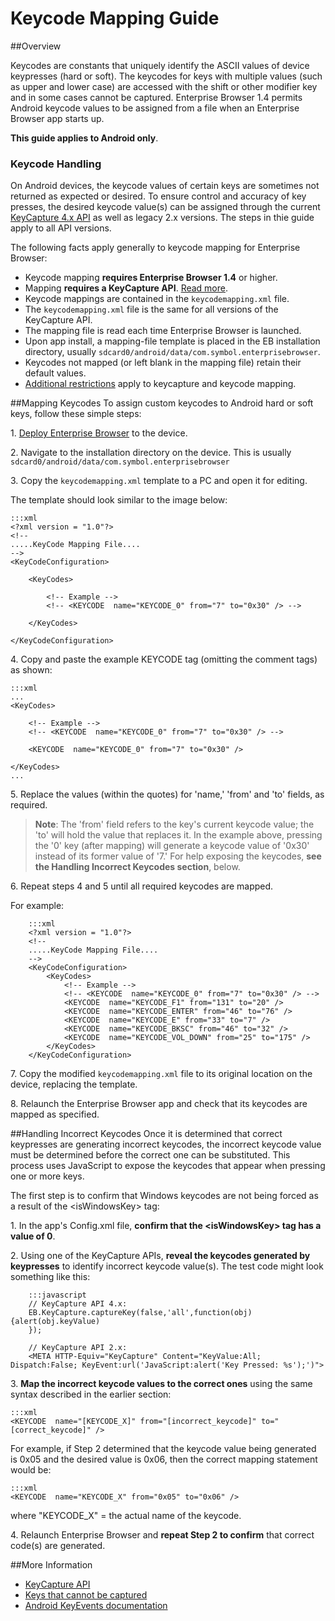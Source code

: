 
# Keycode Mapping Guide

##Overview

Keycodes are constants that uniquely identify the ASCII values of device keypresses (hard or soft). The keycodes for keys with multiple values (such as upper and lower case) are accessed with the shift or other modifier key and in some cases cannot be captured. Enterprise Browser 1.4 permits Android keycode values to be assigned from a file when an Enterprise Browser app starts up.

**This guide applies to Android only**.

### Keycode Handling 
On Android devices, the keycode values of certain keys are sometimes not returned as expected or desired. To ensure control and accuracy of key presses, the desired keycode value(s) can be assigned through the current [KeyCapture 4.x API](../api/keycapture) as well as legacy 2.x versions. The steps in thie guide apply to all API versions. 

The following facts apply generally to keycode mapping for Enterprise Browser: 

* Keycode mapping **requires Enterprise Browser 1.4** or higher.
* Mapping **requires a KeyCapture API**. [Read more](../api/keycapture). 
* Keycode mappings are contained in the `keycodemapping.xml` file.
* The `keycodemapping.xml` file is the same for all versions of the KeyCapture API.
* The mapping file is read each time Enterprise Browser is launched.
* Upon app install, a mapping-file template is placed in the EB installation directory, usually `sdcard0/android/data/com.symbol.enterprisebrowser`.
* Keycodes not mapped (or left blank in the mapping file) retain their default values. 
* [Additional restrictions](../api/keycapture?Remarks) apply to keycapture and keycode mapping. 

##Mapping Keycodes 
To assign custom keycodes to Android hard or soft keys, follow these simple steps:  

&#49;. [Deploy Enterprise Browser](../guide/setup) to the device. 

&#50;. Navigate to the installation directory on the device. 
This is usually `sdcard0/android/data/com.symbol.enterprisebrowser`

&#51;. Copy the `keycodemapping.xml` template to a PC and open it for editing. 

The template should look similar to the image below:  

	:::xml
	<?xml version = "1.0"?>
	<!--
	.....KeyCode Mapping File....
	-->
	<KeyCodeConfiguration>

		<KeyCodes>

			<!-- Example -->
			<!-- <KEYCODE  name="KEYCODE_0" from="7" to="0x30" /> -->
	  
		</KeyCodes>

	</KeyCodeConfiguration>

&#52;. Copy and paste the example KEYCODE tag (omitting the comment tags) as shown:

	:::xml
	...
	<KeyCodes>

		<!-- Example -->
		<!-- <KEYCODE  name="KEYCODE_0" from="7" to="0x30" /> -->

		<KEYCODE  name="KEYCODE_0" from="7" to="0x30" />

	</KeyCodes>
	...

&#53;. Replace the values (within the quotes) for 'name,' 'from' and 'to' fields, as required. 

> **Note**: The 'from' field refers to the key's current keycode value; the 'to' will hold the value that replaces it. In the example above, pressing the '0' key (after mapping) will generate a keycode value of '0x30' instead of its former value of '7.' <!--For help with the 'name' field, please refer to the [Android KeyEvent documentation](http://developer.android.com/reference/android/view/KeyEvent.html) for the complete list of Android key names. -->For help exposing the keycodes, **see the Handling Incorrect Keycodes section**, below.

&#54;. Repeat steps 4 and 5 until all required keycodes are mapped.

For example:  

		:::xml     
		<?xml version = "1.0"?>
		<!--
		.....KeyCode Mapping File....
		-->
		<KeyCodeConfiguration>
			<KeyCodes>
				<!-- Example -->
				<!-- <KEYCODE  name="KEYCODE_0" from="7" to="0x30" /> -->
				<KEYCODE  name="KEYCODE_F1" from="131" to="20" />
				<KEYCODE  name="KEYCODE_ENTER" from="46" to="76" />
				<KEYCODE  name="KEYCODE_E" from="33" to="7" />
				<KEYCODE  name="KEYCODE_BKSC" from="46" to="32" /> 
				<KEYCODE  name="KEYCODE_VOL_DOWN" from="25" to="175" />	
			</KeyCodes>
		</KeyCodeConfiguration>


&#55;. Copy the modified `keycodemapping.xml` file to its original location on the device, replacing the template. 

&#56;. Relaunch the Enterprise Browser app and check that its keycodes are mapped as specified.  

##Handling Incorrect Keycodes
Once it is determined that correct keypresses are generating incorrect keycodes, the incorrect keycode value must be determined before the correct one can be substituted. This process uses JavaScript to expose the keycodes that appear when pressing one or more keys. 

The first step is to confirm that Windows keycodes are not being forced as a result of the &lt;isWindowsKey&gt; tag:

&#49;. In the app's Config.xml file, **confirm that the &lt;isWindowsKey&gt; tag has a value of 0**. 

&#50;. Using one of the KeyCapture APIs, **reveal the keycodes generated by keypresses** to identify incorrect keycode value(s). The test code might look something like this: 

		:::javascript
		// KeyCapture API 4.x: 
		EB.KeyCapture.captureKey(false,'all',function(obj){alert(obj.keyValue)
		});

		// KeyCapture API 2.x: 
		<META HTTP-Equiv="KeyCapture" Content="KeyValue:All; Dispatch:False; KeyEvent:url('JavaScript:alert('Key Pressed: %s');')"> 


&#51;. **Map the incorrect keycode values to the correct ones** using the same syntax described in the earlier section: 
		
	:::xml
	<KEYCODE  name="[KEYCODE_X]" from="[incorrect_keycode]" to="[correct_keycode]" />

For example, if Step 2 determined that the keycode value being generated is 0x05 and the desired value is 0x06, then the correct mapping statement would be: 

	:::xml 
	<KEYCODE  name="KEYCODE_X" from="0x05" to="0x06" />

where "KEYCODE_X" = the actual name of the keycode. 

&#52;. Relaunch Enterprise Browser and **repeat Step 2 to confirm** that correct code(s) are generated.  

##More Information

* [KeyCapture API](../api/keycapture)
* [Keys that cannot be captured](../api/keycapture?Remarks) 
* [Android KeyEvents documentation](http://developer.android.com/reference/android/view/KeyEvent.html)

